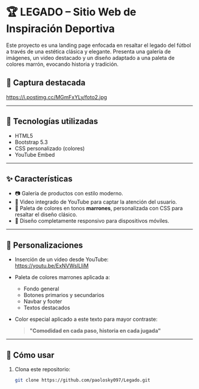 # 🏆 LEGADO – Sitio Web de Inspiración Deportiva

Este proyecto es una landing page enfocada en resaltar el legado del fútbol a través de una estética clásica y elegante. Presenta una galería de imágenes, un video destacado y un diseño adaptado a una paleta de colores marrón, evocando historia y tradición.

## 📸 Captura destacada

https://i.postimg.cc/MGmFxYLy/foto2.jpg

---

## 🧰 Tecnologías utilizadas

- HTML5
- Bootstrap 5.3
- CSS personalizado (colores)
- YouTube Embed

---

## ✨ Características

- 📷 Galería de productos con estilo moderno.
- 🎥 Video integrado de YouTube para captar la atención del usuario.
- 🎨 Paleta de colores en tonos **marrones**, personalizada con CSS para resaltar el diseño clásico.
- 📱 Diseño completamente responsivo para dispositivos móviles.

---

## 🎯 Personalizaciones

- Inserción de un video desde YouTube:  
  https://youtu.be/ExNVWslLIiM
- Paleta de colores marrones aplicada a:
  - Fondo general
  - Botones primarios y secundarios
  - Navbar y footer
  - Textos destacados
- Color especial aplicado a este texto para mayor contraste:

  > **"Comodidad en cada paso, historia en cada jugada"**

---

## 🚀 Cómo usar

1. Clona este repositorio:
   ```bash
   git clone https://github.com/paolosky097/Legado.git
